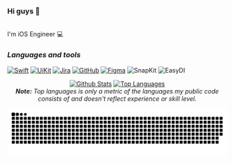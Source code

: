 ### Hi guys 👋
<br>
I'm iOS Engineer 💻 

### ___Languages and tools___

[![Swift](https://img.shields.io/badge/Swift-141321?style=plastic&logo=Swift)](https://developer.apple.com/swift/)
[![UiKit](https://img.shields.io/badge/UiKit-141321?style=plastic&logo=UiKit)](https://developer.apple.com/documentation/uikit)
[![Jira](https://img.shields.io/badge/Jira-141321?style=plastic&logo=jira&logoColor=2683ff)](https://www.atlassian.com/ru/software/jira)
[![GitHub](https://img.shields.io/badge/GitHub-141321?style=plastic&logo=github)](https://github.com)
[![Figma](https://img.shields.io/badge/Figma-141321?style=plastic&logo=Figma&logoColor=#31A8FF)](https://www.figma.com)
![SnapKit](https://img.shields.io/badge/SnapKit-141321?style=plastic&logo=Snapkit)
![EasyDI](https://img.shields.io/badge/EasyDI-141321?style=plastic&logo=EasyDI)

<div>
  
  <div align="center">
    <a href="#"><img alt="Github Stats" src="https://github-readme-stats.vercel.app/api?username=feelthevoid&hide=contribs,issues&show_icons=true&theme=radical&include_all_commits=true&count_private=true&theme=react&hide_border=true&bg_color=141321&title_color=cc3370&icon_color=f3d447" height="130"/></a>
    <a href="#"><img alt="Top Languages" src="https://github-readme-stats.vercel.app/api/top-langs/?username=feelthevoid&layout=compact&langs_count=10&theme=react&hide_border=true&bg_color=141321&title_color=cc3370&icon_color=f3d447" height="130"/></a>
    <br>
    <i><b>Note:</b> Top languages is only a metric of the languages my public code consists of and doesn't reflect experience or skill level.</i>
  </div>

</div>

<p align="center">
<a href="" target="_blank"> <img src="https://raw.githubusercontent.com/feelthevoid/feelthevoid/output/github-contribution-grid-snake-dark.svg#gh-dark-mode-only" alt="firebase"/> </a>
</p>

<br>
